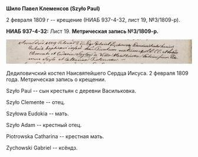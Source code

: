 **Шило Павел Клеменсов (Szyło Paul)**

2 февраля 1809 г -- крещение (НИАБ 937-4-32, лист 19, №3/1809-р).

**НИАБ 937-4-32:** Лист 19. **Метрическая запись №3/1809-р.**

![](./media/881bb1f7eafcfc7c9ba6ec57d224e76cd34a03b9.png)

Дедиловичский костел Наисвятейшего Сердца Иисуса. 2 февраля 1809 года.
Метрическая запись о крещении.

Szyło Paul -- сын крестьян с деревни Васильковка.

Szyło Clemente -- отец.

Szyłowa Eudokia -- мать.

Szyło Adam -- крестный отец.

Piotrowska Catharina -- крестная мать.

Zychowski Gabriel -- ксёндз.

